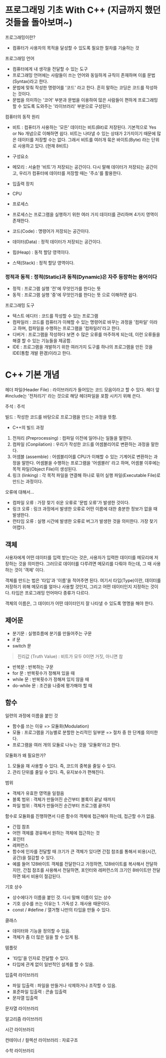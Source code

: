 # 프로그래밍 기초 With C++ (지금까지 했던 것들을 돌아보며~)

프로그래밍이란?
 - 컴퓨터가 사용자의 목적을 달성할 수 있도록 필요한 절차를 기술하는 것

프로그래밍 언어
 - 컴퓨터에게 내 생각을 전달할 수 있는 도구
 - 프로그래밍 언어에는 사람들이 쓰는 언어와 동일하게 규칙이 존재하며 이를 문법(Syntax)라고 한다.
 - 문법에 맞춰 작성한 명령어를 '코드' 라고 한다. 흔히 말하는 코딩은 코드를 작성하는 것이다.
 - 문법을 의미하는 '코어' 부분과 문법을 이용하여 많은 사람들이 편하게 프로그래밍 할 수 있도록 도와주는 '라이브러리' 부분으로 구성된다.

컴퓨터의 동작 원리
 - 비트 : 컴퓨터가 사용하는 '모든' 데이터는 비트(Bit)로 저장된다. 기본적으로 Yes or No 개념으로 이해하면 쉽다. 비트는 나타낼 수 있는 상태가 2가지이기 때문에 많은 데이터를 저장할 수는 없다. 그래서 비트를 여러개 묶은 바이트(Byte) 라는 단위로 사용하고 있다. (현재 8비트)

 - 구성요소
  - 메모리 : 서술한 '비트'가 저장되는 공간이다. 다시 말해 데이터가 저장되는 공간이고, 우리가 컴퓨터에 데이터를 저장할 때는 '주소'를 활용한다.
  - 입출력 장치
  - CPU

 - 프로세스 
  - 프로세스는 프로그램을 실행하기 위한 여러 가지 데이터를 관리하며 4가지 영역이 존재한다.
   - 코드(Code) : 명령어가 저장되는 공간이다.
   - 데이터(Data) : 정적 데이터가 저장되는 공간이다.
   - 힙(Heap) : 동적 할당 영역이다.
   - 스택(Stack) : 정적 할당 영역이다.
 ### 정적과 동적 : 정적(Static)과 동적(Dynamic)은 자주 등장하는 용어이다 
  - 정적 : 프로그램 실행 '전'에 무엇인가를 한다는 뜻
  - 동적 : 프로그램 실행 '중'에 무엇인가를 한다는 뜻
    으로 이해하면 쉽다.

프로그래밍 도구
 - 텍스트 에디터 : 코드를 작성할 수 있는 프로그램
 - 컴파일러 : 코드를 컴퓨터가 이해할 수 있는 명령어로 바꾸는 과정을 '컴파일' 이라고 하며, 
컴파일을 수행하는 프로그램을 '컴파일러'라고 한다.
 - 디버거 : 프로그램을 작성하다 보면 수 많은 오류를 마주하게 되는데, 이런 오류들을 해결 할 수 있는 기능들을 제공함.
 - IDE : 프로그램을 개발하기 위한 여러가지 도구를 하나의 프로그램을 만든 것을 IDE(통합 개발 환경)이라고 한다.

# C++ 기본 개념

헤더 파일(Header File) : 라이브러리가 들어있는 코드 모음이라고 할 수 있다. 
헤더 앞 #include는 '전처리기' 라는 것으로 해당 헤더파일을 포함 시키기 위해 쓴다.

주석 : 주석

빌드 : 작성한 코드를 바탕으로 프로그램을 만드는 과정을 뜻함.
 - C++의 빌드 과정 
  1. 전처리 (Preprocessing) : 컴파일 이전에 일어나는 일들을 말한다.
  2. 컴파일 (Conpilation) : 우리가 작성한 코드를 어셈블리어로 변환하는 과정을 말한다.
  3. 어셈블 (assemble) : 어셈블리어를 CPU가 이해할 수 있는 기계어로 변환하는 과정을 말한다. 어셈블을 수행하는 프로그램을 '어셈블러' 라고 하며, 어셈블 이후에는 목적 파일(Object File)이 생성된다.
  4. 링크 (linking) : 각 목적 파일을 연결해 하나로 묶어 실행 파일(Executable File)로 만드는 과정이다.

오류에 대해서...
 - 컴파일 오류 : 가장 찾기 쉬운 오류로 '문법 오류'가 발생한 것이다.
 - 링크 오류 : 링크 과정에서 발생한 오류로 어떤 이름에 대한 충분한 정보가 없을 때 발생한다.
 - 런타임 오류 : 실행 시간에 발생한 오류로 버그가 발생한 것을 의미한다. 가장 찾기 어렵다.

## 객체

사용자에게 어떤 데이터를 입력 받는다는 것은, 사용자가 입력한 데이터를 메모리에 저장하는 것을 의미한다.
그러므로 데이터를 다루려면 메모리를 다뤄야 하는데, 그 때 사용하는 것이 '객체' 이다.

객체를 만드는 법은 '타입'과 '이름'을 적어주면 된다. 여기서 타입(Type)이란, 데이터를 저장하기 위해 메모리를 얼마나 사용할 것인지, 그리고 어떤 데이터인지 지정하는 것이다. 타입은 프로그래밍 언어마다 종류가 다르다.

객체의 이름은, 그 데이터가 어떤 데이터인지 잘 나타낼 수 있도록 명명을 해야 한다.

## 제어문
 - 분기문 : 실행흐름에 분기를 만들어주는 구문
  - if 문
  - switch 문
  > 진리값 (Truth Value) : 비트가 모두 0이면 거짓, 아니면 참
  
 - 반복문 : 반복하는 구문
  - for 문 : 반복횟수가 정해져 있을 때
  - while 문 : 반복횟수가 정해져 있지 않을 때
  - do-while 문 : 조건을 나중에 평가해야 할 때

## 함수

일련의 과정에 이름을 붙인 것
 - 함수를 쓰는 이유 => 모듈화(Modulation)
 - 모듈 : 프로그램을 기능별로 분할한 논리적인 일부분 => 절차 중 한 단계를 의미한다.
 - 프로그램을 여러 개의 모듈로 나누는 것을 '모듈화'라고 한다.

모듈화가 왜 필요한가?
 1. 모듈을 재 사용할 수 있다. 즉, 코드의 중복을 줄일 수 있다.
 2. 관리 단위를 줄일 수 있다. 즉, 유지보수가 편해진다.

범위
 - 객체가 유효한 영역을 일컬음
  - 블록 범위 : 객체가 만들어진 순간부터 블록이 끝날 때까지
  - 파일 범위 : 객체가 만들어진 순간부터 프로그램 끝까지

함수로 모듈화를 진행하면서 다른 함수의 객체에 접근해야 하는데, 접근할 수가 없음.
 - 간접 참조
  - 어떤 객체를 경유해서 원하는 객체에 접근하는 것
  - 포인터
  - 레퍼런스
  - 함수에 인자를 전달할 때 크기가 큰 객체가 있다면 간접 참조를 통해서 비용(시간, 공간)을 절감할 수 있다.
   - 예를 들어 128바이트 객체를 전달한다고 가정하면, 128바이트를 복사해서 전달하지만, 간접 참조를 사용해서 전달하면, 포인터와 레퍼런스의 크기인 8바이트만 전달하면 돼서 비용이 절감된다.

기호 상수 
 - 상수에다가 이름을 붙인 것. 다시 말해 이름이 있는 상수
  - 기호 상수를 쓰는 이유는 1. 가독성 2. 재사용 때문이다.
  - const / #define / 열거형
나만의 타입을 만들 수 있다.

클래스
 - 데이터와 기능을 정의할 수 있음.
 - 객체가 좀 더 많은 일을 할 수 있게 됨.

템플릿 
 - '타입'을 인자로 전달할 수 있다.
 - 타입에 관계 없이 일반적인 설계를 할 수 있음.

입출력 라이브러리
 - 파일 입출력 : 파일을 만들거나 삭제하거나 조작할 수 있음.
  - 표준파일 입출력 : 콘솔 입출력
 - 문자열 입출력

문자열 라이브러리

알고리즘 라이브러리

시간 라이브러리

컨테이너 / 컬렉션 라이브러리 : 자료구조

수학 라이브러리